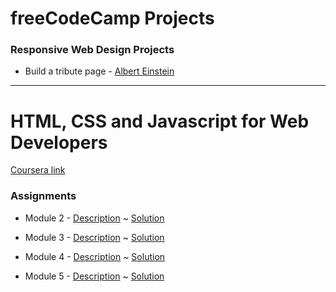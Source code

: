 # freeCodeCamp Projects

### Responsive Web Design Projects

* Build a tribute page - [Albert Einstein](https://dhruvmanila.github.io/courses/courses/FreeCodeCamp/tribute_page/index.html)


---
# HTML, CSS and Javascript for Web Developers
[Coursera link](https://www.coursera.org/learn/html-css-javascript-for-web-developers)

### Assignments

* Module 2 - [Description](https://github.com/jhu-ep-coursera/fullstack-course4/blob/master/assignments/assignment2/Assignment-2.md) ~ [Solution](https://dhruvmanila.github.io/courses/courses/HTML-CSS-and-JavaScript-for-Web-Developers/module2/index.html)

* Module 3 - [Description](https://github.com/jhu-ep-coursera/fullstack-course4/blob/master/assignments/assignment3/Assignment-3.md) ~ [Solution](https://dhruvmanila.github.io/courses/courses/HTML-CSS-and-JavaScript-for-Web-Developers/module3/index.html)

* Module 4 - [Description](https://github.com/jhu-ep-coursera/fullstack-course4/blob/master/assignments/assignment4/Assignment-4.md) ~ [Solution](https://dhruvmanila.github.io/courses/courses/HTML-CSS-and-JavaScript-for-Web-Developers/module4/index.html)

* Module 5 - [Description](https://github.com/jhu-ep-coursera/fullstack-course4/blob/master/assignments/assignment5/Assignment-5.md) ~ [Solution](https://dhruvmanila.github.io/courses/courses/HTML-CSS-and-JavaScript-for-Web-Developers/module5/index.html)
